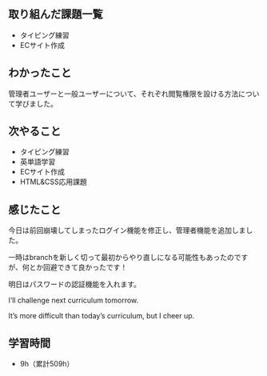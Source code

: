 ## 取り組んだ課題一覧
- タイピング練習
- ECサイト作成
## わかったこと
管理者ユーザーと一般ユーザーについて、それぞれ閲覧権限を設ける方法について学びました。
## 次やること
- タイピング練習
- 英単語学習
- ECサイト作成
- HTML&CSS応用課題
## 感じたこと
今日は前回崩壊してしまったログイン機能を修正し、管理者機能を追加しました。

一時はbranchを新しく切って最初からやり直しになる可能性もあったのですが、何とか回避できて良かったです！

明日はパスワードの認証機能を入れます。

I’ll challenge next curriculum tomorrow.

It’s more difficult than today’s curriculum, but I cheer up.

## 学習時間
- 9h（累計509h）
